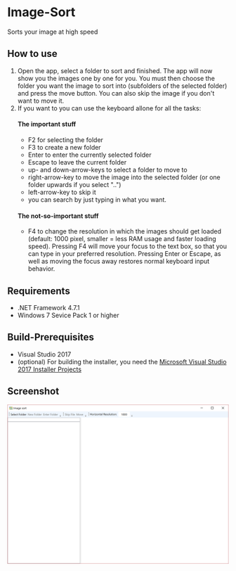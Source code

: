 # Image-Sort
Sorts your image at high speed

## How to use
1. Open the app, select a folder to sort and finished. The app will now show you the images one by one for you. You must then choose the folder you want the image to sort into (subfolders of the selected folder) and press the move button. You can also skip the image if you don't want to move it.
2. If you want to you can use the keyboard allone for all the tasks:
   #### The important stuff
   * F2 for selecting the folder
   * F3 to create a new folder
   * Enter to enter the currently selected folder
   * Escape to leave the current folder
   * up- and down-arrow-keys to select a folder to move to
   * right-arrow-key to move the image into the selected folder (or one folder upwards if you select "..")
   * left-arrow-key to skip it
   * you can search by just typing in what you want.
   #### The not-so-important stuff
   * F4 to change the resolution in which the images should get loaded (default: 1000 pixel, smaller = less RAM usage and faster loading speed). Pressing F4 will move your focus to the text box, so that you can type in your preferred resolution. Pressing Enter or Escape, as well as moving the focus away restores normal keyboard input behavior.

## Requirements
* .NET Framework 4.7.1
* Windows 7 Sevice Pack 1 or higher

## Build-Prerequisites
* Visual Studio 2017
* (optional) For building the installer, you need the [Microsoft Visual Studio 2017 Installer Projects](https://marketplace.visualstudio.com/items?itemName=VisualStudioProductTeam.MicrosoftVisualStudio2017InstallerProjects)

## Screenshot
![Screenshot of the UI of the image](https://github.com/Lolle2000la/Image-Sort/blob/master/ImageSort_Screenshot.png)
